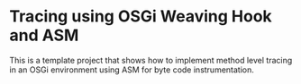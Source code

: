 # Tracing using OSGi Weaving Hook and ASM

This is a template project that shows how to implement method level tracing in an OSGi environment
using ASM for byte code instrumentation.
